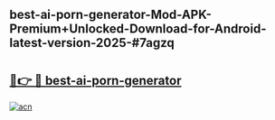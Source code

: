 ## best-ai-porn-generator-Mod-APK-Premium+Unlocked-Download-for-Android-latest-version-2025-#7agzq

# <h2><a href="https://bedroomkl.my?title=best-ai-porn-generator&ref=20M">🔗👉 🔴 best-ai-porn-generator</a></h2>

[![acn](https://github.com/user-attachments/assets/0f9c940e-d8b0-45ae-aac7-cd30a18b3e1c)](https://bedroomkl.my?title=best-ai-porn-generator&ref=20M)

